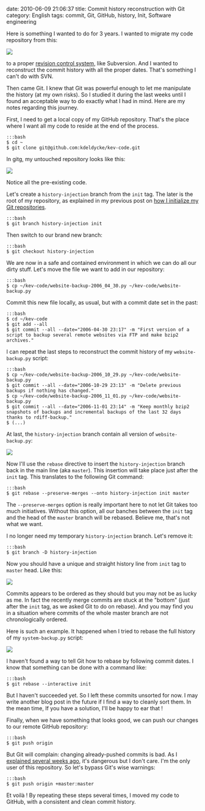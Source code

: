 date: 2010-06-09 21:06:37
title: Commit history reconstruction with Git
category: English
tags: commit, Git, GitHub, history, Init, Software engineering

Here is something I wanted to do for 3 years. I wanted to migrate my code repository from this:

![](/uploads/2010/dumb-code-revision-control-system.png)

to a proper [revision control system](http://en.wikipedia.org/wiki/Revision_control), like Subversion. And I wanted to reconstruct the commit history with all the proper dates. That's something I can't do with SVN.

Then came Git. I knew that Git was powerful enough to let me manipulate the history (at my own risks). So I studied it during the last weeks until I found an acceptable way to do exactly what I had in mind. Here are my notes regarding this journey.

First, I need to get a local copy of my GitHub repository. That's the place where I want all my code to reside at the end of the process.

    :::bash
    $ cd ~
    $ git clone git@github.com:kdeldycke/kev-code.git

In gitg, my untouched repository looks like this:

![](/uploads/2010/git-repository-at-start.png)

Notice all the pre-existing code.

Let's create a `history-injection` branch from the `init` tag. The later is the root of my repository, as explained in my previous post on [how I initialize my Git repositories](http://kevin.deldycke.com/2010/05/initialize-git-repositories/).

    :::bash
    $ git branch history-injection init

Then switch to our brand new branch:

    :::bash
    $ git checkout history-injection

We are now in a safe and contained environment in which we can do all our dirty stuff. Let's move the file we want to add in our repository:

    :::bash
    $ cp ~/kev-code/website-backup-2006_04_30.py ~/kev-code/website-backup.py

Commit this new file locally, as usual, but with a commit date set in the past:

    :::bash
    $ cd ~/kev-code
    $ git add --all
    $ git commit --all --date="2006-04-30 23:17" -m "First version of a script to backup several remote websites via FTP and make bzip2 archives."

I can repeat the last steps to reconstruct the commit history of my `website-backup.py` script:

    :::bash
    $ cp ~/kev-code/website-backup-2006_10_29.py ~/kev-code/website-backup.py
    $ git commit --all --date="2006-10-29 23:13" -m "Delete previous backups if nothing has changed."
    $ cp ~/kev-code/website-backup-2006_11_01.py ~/kev-code/website-backup.py
    $ git commit --all --date="2006-11-01 23:14" -m "Keep monthly bzip2 snapshots of backups and incremental backups of the last 32 days thanks to rdiff-backup."
    $ (...)

At last, the `history-injection` branch contain all version of `website-backup.py`:

![](/uploads/2010/history-injection-branch.png)

Now I'll use the `rebase` directive to insert the `history-injection` branch back in the main line (aka `master`). This insertion will take place just after the `init` tag. This translates to the following Git command:

    :::bash
    $ git rebase --preserve-merges --onto history-injection init master

The `--preserve-merges` option is really important here to not let Git takes too much initiatives. Without this option, all our banches between the `init` tag and the head of the `master` branch will be rebased. Believe me, that's not what we want.

I no longer need my temporary `history-injection` branch. Let's remove it:

    :::bash
    $ git branch -D history-injection

Now you should have a unique and straight history line from `init` tag to `master` head. Like this:

![](/uploads/2010/rebased-history-injection-branch.png)

Commits appears to be ordered as they should but you may not be as lucky as me. In fact the recently merge commits are stuck at the "bottom" (just after the `init` tag, as we asked Git to do on rebase). And you may find you in a situation where commits of the whole master branch are not chronologically ordered.

Here is such an example. It happened when I tried to rebase the full history of my `system-backup.py` script:

![](/uploads/2010/system-backup-script-rebase.png)

I haven't found a way to tell Git how to rebase by following commit dates. I know that something can be done with a command like:

    :::bash
    $ git rebase --interactive init

But I haven't succeeded yet. So I left these commits unsorted for now. I may write another blog post in the future if I find a way to cleanly sort them. In the mean time, If you have a solution, I'll be happy to ear that !

Finally, when we have something that looks good, we can push our changes to our remote GitHub repository:

    :::bash
    $ git push origin

But Git will complain: changing already-pushed commits is bad. As I [explained several weeks ago](http://kevin.deldycke.com/2010/05/how-to-fix-bad-commit-authorship-git/), it's dangerous but I don't care. I'm the only user of this repository. So let's bypass Git's wise warnings:

    :::bash
    $ git push origin +master:master

Et voilà ! By repeating these steps several times, I moved my code to GitHub, with a consistent and clean commit history.
